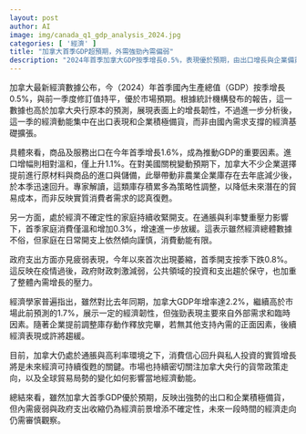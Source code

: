 ```yaml
---
layout: post
author: AI
image: img/canada_q1_gdp_analysis_2024.jpg
categories: [ '經濟' ]
title: "加拿大首季GDP超預期，外需強勁內需偏弱"
description: "2024年首季加拿大GDP按季增長0.5%，表現優於預期，由出口增長與企業備貨帶動，內需與政府支出疲弱，經濟前景仍存不確定性。"
---
```

加拿大最新經濟數據公布，今（2024）年首季國內生產總值（GDP）按季增長0.5%，與前一季度修訂值持平，優於市場預期。根據統計機構發布的報告，這一數據也高於加拿大央行原本的預測，展現表面上的增長韌性，不過進一步分析後，這一季的經濟動能集中在出口表現和企業積極備貨，而非由國內需求支撐的經濟基礎擴張。

具體來看，商品及服務出口在今年首季增長1.6%，成為推動GDP的重要因素。進口增幅則相對溫和，僅上升1.1%。在對美國關稅變動預期下，加拿大不少企業選擇提前進行原材料與商品的進口與儲備，此舉帶動非農業企業庫存在去年底減少後，於本季迅速回升。專家解讀，這類庫存積累多為策略性調整，以降低未來潛在的貿易成本，而非反映實質消費者需求的認真復甦。

另一方面，處於經濟不確定性的家庭持續收緊開支。在通脹與利率雙重壓力影響下，首季家庭消費僅溫和增加0.3%，增速進一步放緩。這表示雖然經濟總體數據不俗，但家庭在日常開支上依然傾向謹慎，消費動能有限。

政府支出方面亦見疲弱表現，今年以來首次出現萎縮，首季開支按季下跌0.8%。這反映在疫情過後，政府財政刺激減弱，公共領域的投資和支出趨於保守，也加重了整體內需增長的壓力。

經濟學家普遍指出，雖然對比去年同期，加拿大GDP年增率達2.2%，繼續高於市場此前預測的1.7%，展示一定的經濟韌性，但強勁表現主要來自外部需求和臨時因素。隨著企業提前調整庫存動作釋放完畢，若無其他支持內需的正面因素，後續經濟表現或許將趨緩。

目前，加拿大仍處於通脹與高利率環境之下，消費信心回升與私人投資的實質增長將是未來經濟可持續復甦的關鍵。市場也持續密切關注加拿大央行的貨幣政策走向，以及全球貿易局勢的變化如何影響當地經濟動能。

總結來看，雖然加拿大首季GDP優於預期，反映出強勢的出口和企業積極備貨，但內需疲弱與政府支出收縮仍為經濟前景增添不確定性，未來一段時間的經濟走向仍需審慎觀察。